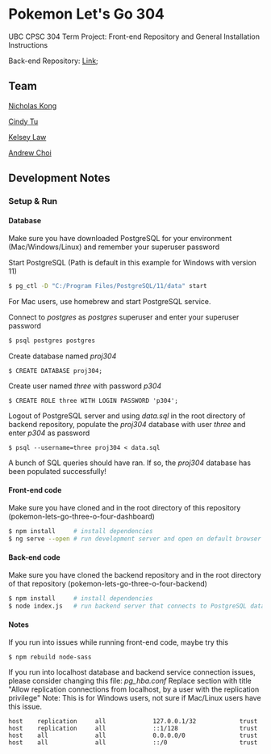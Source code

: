 # Pokemon Let's Go 304

UBC CPSC 304 Term Project: Front-end Repository and General Installation Instructions

Back-end Repository: [Link](https://github.com/kelseylaw/pokemon-lets-go-three-o-four-backend);

## Team

[Nicholas Kong](https://github.com/Asiapenguin)

[Cindy Tu](https://github.com/cindy-yhtu)

[Kelsey Law](https://github.com/kelseylaw)

[Andrew Choi](https://github.com/andrchoi)

## Development Notes

### Setup & Run

#### Database
Make sure you have downloaded PostgreSQL for your environment (Mac/Windows/Linux) and remember your superuser password

Start PostgreSQL (Path is default in this example for Windows with version 11)
```bash
$ pg_ctl -D "C:/Program Files/PostgreSQL/11/data" start
```
For Mac users, use homebrew and start PostgreSQL service.

Connect to *postgres* as *postgres* superuser and enter your superuser password
```bash
$ psql postgres postgres
```
Create database named *proj304*
```
$ CREATE DATABASE proj304;
```
Create user named *three* with password *p304*
```
$ CREATE ROLE three WITH LOGIN PASSWORD 'p304';
```
Logout of PostgreSQL server and using *data.sql* in the root directory of backend repository, populate the *proj304* database with user *three* and enter *p304* as password
```
$ psql --username=three proj304 < data.sql
```
A bunch of SQL queries should have ran. If so, the *proj304* database has been populated successfully!

#### Front-end code
Make sure you have cloned and in the root directory of this repository (pokemon-lets-go-three-o-four-dashboard)

```bash
$ npm install     # install dependencies
$ ng serve --open # run development server and open on default browser
```

#### Back-end code
Make sure you have cloned the backend repository and in the root directory of that repository (pokemon-lets-go-three-o-four-backend)

```bash
$ npm install     # install dependencies
$ node index.js   # run backend server that connects to PostgreSQL database
```

#### Notes

If you run into issues while running front-end code, maybe try this
```
$ npm rebuild node-sass
```

If you run into localhost database and backend service connection issues, please consider changing this file: *pg_hba.conf*
Replace section with title "Allow replication connections from localhost, by a user with the replication privilege"
Note: This is for Windows users, not sure if Mac/Linux users have this issue.
```
host    replication     all             127.0.0.1/32            trust
host    replication     all             ::1/128                 trust
host    all             all             0.0.0.0/0               trust
host    all             all             ::/0                    trust
```
